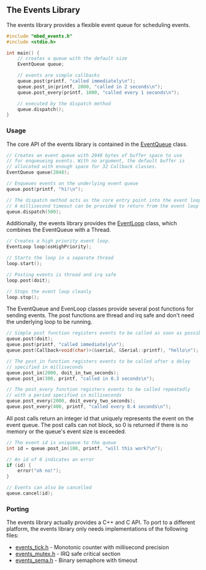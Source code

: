 ## The Events Library ##

The events library provides a flexible event queue for scheduling events.

``` cpp
#include "mbed_events.h"
#include <stdio.h>

int main() {
    // creates a queue with the default size
    EventQueue queue;

    // events are simple callbacks
    queue.post(printf, "called immediately\n");
    queue.post_in(printf, 2000, "called in 2 seconds\n");
    queue.post_every(printf, 1000, "called every 1 seconds\n");

    // executed by the dispatch method
    queue.dispatch();
}
```


### Usage ###

The core API of the events library is contained in the
[EventQueue](EventQueue.h) class.

``` cpp
// Creates an event queue with 2048 bytes of buffer space to use
// for enqueueing events. With no argument, the default buffer is
// allocated with enough space for 32 Callback classes.
EventQueue queue(2048);

// Enqueues events on the underlying event queue
queue.post(printf, "hi!\n");

// The dispatch method acts as the core entry point into the event loop
// A millisecond timeout can be provided to return from the event loop
queue.dispatch(500);
```

Additionally, the events library provides the [EventLoop](EventLoop.h) class,
which combines the EventQueue with a Thread.

``` cpp
// Creates a high priority event loop.
EventLoop loop(osHighPriority);

// Starts the loop in a separate thread
loop.start();

// Posting events is thread and irq safe
loop.post(doit);

// Stops the event loop cleanly
loop.stop();
```

The EventQueue and EvenLoop classes provide several post functions for
sending events. The post functions are thread and irq safe and don't need
the underlying loop to be running.

``` cpp
// Simple post function registers events to be called as soon as possible
queue.post(doit);
queue.post(printf, "called immediately\n");
queue.post(Callback<void(char)>(&serial, &Serial::printf), "hello\n");

// The post_in function registers events to be called after a delay
// specified in milliseconds
queue.post_in(2000, doit_in_two_seconds);
queue.post_in(300, printf, "called in 0.3 seconds\n");

// The post_every function registers events to be called repeatedly
// with a period specified in milliseconds
queue.post_every(2000, doit_every_two_seconds);
queue.post_every(400, printf, "called every 0.4 seconds\n");
```

All post calls return an integer id that uniquely represents the event
on the event queue. The post calls can not block, so 0 is returned if
there is no memory or the queue's event size is exceeded.

``` cpp
// The event id is uniqueue to the queue
int id = queue.post_in(100, printf, "will this work?\n");

// An id of 0 indicates an error
if (id) {
    error("oh no!");
}

// Events can also be cancelled
queue.cancel(id);
```


### Porting ###

The events library actually provides a C++ and C API. To port to a different
platform, the events library only needs implementations of the following
files:

- [events_tick.h](events-c/events_tick.h) - Monotonic counter with millisecond precision
- [events_mutex.h](events-c/events_mutex.h) - IRQ safe critical section
- [events_sema.h](events-c/events_sema.h) - Binary semaphore with timeout
